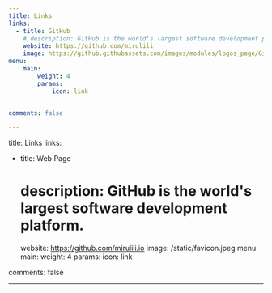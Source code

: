 ```yaml
---
title: Links
links:
  - title: GitHub
    # description: GitHub is the world's largest software development platform.
    website: https://github.com/mirulili
    image: https://github.githubassets.com/images/modules/logos_page/GitHub-Mark.png
menu:
    main: 
        weight: 4
        params:
            icon: link


comments: false

---
```


title: Links
links:
  - title: Web Page
    # description: GitHub is the world's largest software development platform.
    website: https://github.com/mirulili.io
    image: /static/favicon.jpeg
menu:
    main: 
        weight: 4
        params:
            icon: link

comments: false

---